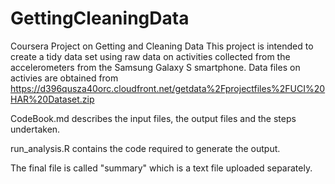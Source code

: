 # GettingCleaningData
Coursera Project on Getting and Cleaning Data
This project is intended to create a tidy data set using raw data on activities 
collected from the accelerometers from the Samsung Galaxy S smartphone. Data files on
activies are obtained from https://d396qusza40orc.cloudfront.net/getdata%2Fprojectfiles%2FUCI%20HAR%20Dataset.zip

CodeBook.md describes the input files, the output files and the steps undertaken.

run_analysis.R contains the code required to generate the output. 

The final file is called "summary" which is a text file uploaded separately. 
